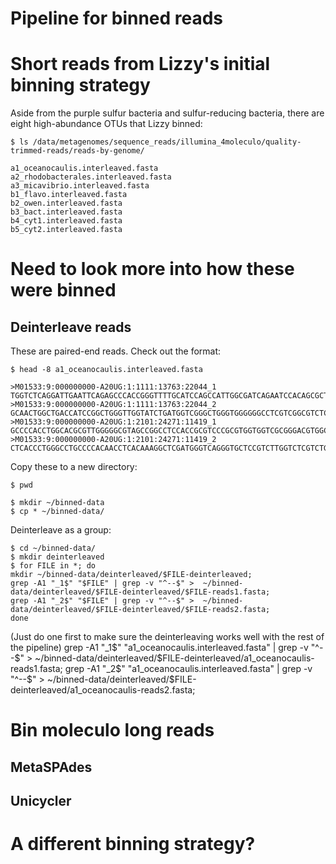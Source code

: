 # Pipeline for binned reads

# Short reads from Lizzy's initial binning strategy 
Aside from the purple sulfur bacteria and sulfur-reducing bacteria, there are eight high-abundance OTUs that Lizzy binned:

```
$ ls /data/metagenomes/sequence_reads/illumina_4moleculo/quality-trimmed-reads/reads-by-genome/

a1_oceanocaulis.interleaved.fasta
a2_rhodobacterales.interleaved.fasta
a3_micavibrio.interleaved.fasta
b1_flavo.interleaved.fasta
b2_owen.interleaved.fasta
b3_bact.interleaved.fasta
b4_cyt1.interleaved.fasta
b5_cyt2.interleaved.fasta
```
# Need to look more into how these were binned

## Deinterleave reads
These are paired-end reads. Check out the format:
```
$ head -8 a1_oceanocaulis.interleaved.fasta

>M01533:9:000000000-A20UG:1:1111:13763:22044_1
TGGTCTCAGGATTGAATTCAGAGCCCACCGGGTTTTGCATCCAGCCATTGGCGATCAGAATCCACAGCGCTGACAGGTTGGTGCCCAGCGCCATCAGCCAGGTGGCGGCCAGGTGTCCGCGCTTGCTCATCCGGTCCCAGCCAAAGAAGAACAGGCCCACCAGCGTGGCTTCCAGGAAGAAGGCCATCAGGCCCTCGATCGCCAGCGGCGCCCCGAACACATCTCCGAGCCCACGAGACCGAGGCTGATC
>M01533:9:000000000-A20UG:1:1111:13763:22044_2
GCAACTGGCTGACCATCCGGCTGGGTTGGTATCTGATGGTCGGGCTGGGTGGGGGGCCTCGTCGGCGTCTCGCTGGTCCTCCCGCTCGCGGGCCTGCTGGTCTTTTGCTCGTCTGTGTTGTGCACGCGGGGGTGCATGCTCGTCCCGCCGTGGATGGCGCGGGGGGAGAGGGTGGCCGACAGGCCTCGTCGCGGCGCGCACTCCTCGACGCCGGACTCGCCTATGGCTGTGAGATGTGTAGCGGTCGGTC
>M01533:9:000000000-A20UG:1:2101:24271:11419_1
GCCCCACCTGGCACGCGTTGGGGGCGTAGCCGGCCTCCACCGCGTCCCGCGTGGTGGTCGCGGGACGTGGCCAGGTCTGGGCCCTCACCCTGGGCCTGCCCCACAACCTCACAAAGGCTCGATGGGTCAGGGTGCTCCGTCTTGGTCTCGTCTGCCTTCGCCCCGGCGCAGGCAGACGAGACCAAGACGGAGCACCCTGACCCATCGAGCCTTTGTGAGGTTGTGGGGCAGGCCCAGGGTGAGCTGTCTC
>M01533:9:000000000-A20UG:1:2101:24271:11419_2
CTCACCCTGGGCCTGCCCCACAACCTCACAAAGGCTCGATGGGTCAGGGTGCTCCGTCTTGGTCTCGTCTGCCTGCGCCGGGGCGAAGGCAGACGAGACCAAGACGGGGCACCCTGACCCATCGAGCCTTTGTGGGGGTGTGGGGGAGGCCCAGGG
```

Copy these to a new directory:

```
$ pwd

$ mkdir ~/binned-data
$ cp * ~/binned-data/
```

Deinterleave as a group:

```
$ cd ~/binned-data/
$ mkdir deinterleaved
$ for FILE in *; do 
mkdir ~/binned-data/deinterleaved/$FILE-deinterleaved;
grep -A1 "_1$" "$FILE" | grep -v "^--$" >  ~/binned-data/deinterleaved/$FILE-deinterleaved/$FILE-reads1.fasta; 
grep -A1 "_2$" "$FILE" | grep -v "^--$" >  ~/binned-data/deinterleaved/$FILE-deinterleaved/$FILE-reads2.fasta; 
done
```

(Just do one first to make sure the deinterleaving works well with the rest of the pipeline)
grep -A1 "_1$" "a1_oceanocaulis.interleaved.fasta" | grep -v "^--$" >  ~/binned-data/deinterleaved/$FILE-deinterleaved/a1_oceanocaulis-reads1.fasta; 
grep -A1 "_2$" "a1_oceanocaulis.interleaved.fasta" | grep -v "^--$" >  ~/binned-data/deinterleaved/$FILE-deinterleaved/a1_oceanocaulis-reads2.fasta; 

# Bin moleculo long reads

## MetaSPAdes

## Unicycler

# A different binning strategy?

